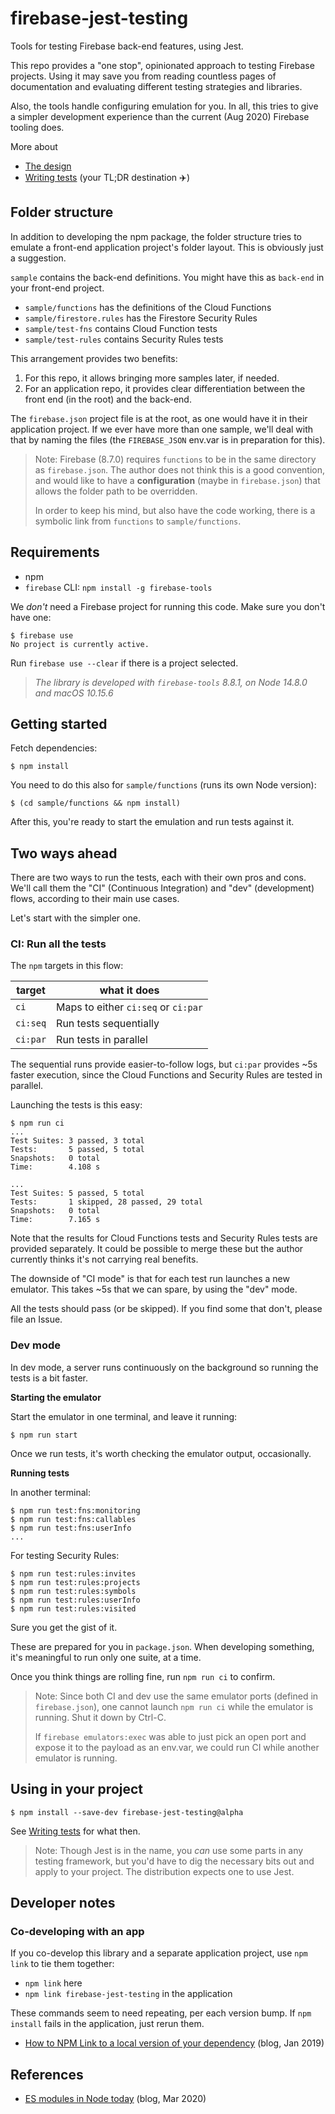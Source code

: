 # firebase-jest-testing

Tools for testing Firebase back-end features, using Jest.

This repo provides a "one stop", opinionated approach to testing Firebase projects. Using it may save you from reading countless pages of documentation and evaluating different testing strategies and libraries.

Also, the tools handle configuring emulation for you. In all, this tries to give a simpler development experience than the current (Aug 2020) Firebase tooling does.

More about

- [The design](DESIGN.md)
- [Writing tests](Writing%20tests.md) (your TL;DR destination ✈️)


## Folder structure

In addition to developing the npm package, the folder structure tries to emulate a front-end application project's folder layout. This is obviously just a suggestion.

`sample` contains the back-end definitions. You might have this as `back-end` in your front-end project.

- `sample/functions` has the definitions of the Cloud Functions
- `sample/firestore.rules` has the Firestore Security Rules
- `sample/test-fns` contains Cloud Function tests
- `sample/test-rules` contains Security Rules tests


This arrangement provides two benefits:

1. For this repo, it allows bringing more samples later, if needed.
2. For an application repo, it provides clear differentiation between the front end (in the root) and the back-end.

The `firebase.json` project file is at the root, as one would have it in their application project. If we ever have more than one sample, we'll deal with that by naming the files (the `FIREBASE_JSON` env.var is in preparation for this).

>Note: Firebase (8.7.0) requires `functions` to be in the same directory as `firebase.json`. The author does not think this is a good convention, and would like to have a **configuration** (maybe in `firebase.json`) that allows the folder path to be overridden.
>
>In order to keep his mind, but also have the code working, there is a symbolic link from `functions` to `sample/functions`.


## Requirements

- npm
- `firebase` CLI:
   `npm install -g firebase-tools`

<!-- tbd. is this strictly necessary?
Set up the Firestore emulator:

```
$ firebase setup:emulators:firestore
```
-->

We *don't* need a Firebase project for running this code. Make sure you don't have one:

```
$ firebase use
No project is currently active.
```

Run `firebase use --clear` if there is a project selected.

>*The library is developed with `firebase-tools` 8.8.1, on Node 14.8.0 and macOS 10.15.6*


## Getting started

Fetch dependencies:

```
$ npm install
```

You need to do this also for `sample/functions` (runs its own Node version):

```
$ (cd sample/functions && npm install)
```

After this, you're ready to start the emulation and run tests against it.


## Two ways ahead

There are two ways to run the tests, each with their own pros and cons. We'll call them the "CI" (Continuous Integration) and "dev" (development) flows, according to their main use cases.

Let's start with the simpler one.


### CI: Run all the tests

The `npm` targets in this flow:

|target|what it does|
|---|---|
|`ci`|Maps to either `ci:seq` or `ci:par`|
|`ci:seq`|Run tests sequentially|
|`ci:par`|Run tests in parallel|

The sequential runs provide easier-to-follow logs, but `ci:par` provides ~5s faster execution, since the Cloud Functions and Security Rules are tested in parallel.

Launching the tests is this easy:

```
$ npm run ci
...
Test Suites: 3 passed, 3 total
Tests:       5 passed, 5 total
Snapshots:   0 total
Time:        4.108 s

...
Test Suites: 5 passed, 5 total
Tests:       1 skipped, 28 passed, 29 total
Snapshots:   0 total
Time:        7.165 s
```

Note that the results for Cloud Functions tests and Security Rules tests are provided separately. It could be possible to merge these but the author currently thinks it's not carrying real benefits.

The downside of "CI mode" is that for each test run launches a new emulator. This takes ~5s that we can spare, by using the "dev" mode.

All the tests should pass (or be skipped). If you find some that don't, please file an Issue.


### Dev mode

In dev mode, a server runs continuously on the background so running the tests is a bit faster.

**Starting the emulator**

Start the emulator in one terminal, and leave it running:

```
$ npm run start
```

Once we run tests, it's worth checking the emulator output, occasionally.

**Running tests**

In another terminal:

```
$ npm run test:fns:monitoring
$ npm run test:fns:callables
$ npm run test:fns:userInfo
...
```

For testing Security Rules:

```
$ npm run test:rules:invites
$ npm run test:rules:projects
$ npm run test:rules:symbols
$ npm run test:rules:userInfo
$ npm run test:rules:visited
```

Sure you get the gist of it.

These are prepared for you in `package.json`. When developing something, it's meaningful to run only one suite, at a time.

Once you think things are rolling fine, run `npm run ci` to confirm.

>Note: Since both CI and dev use the same emulator ports (defined in `firebase.json`), one cannot launch `npm run ci` while the emulator is running. Shut it down by Ctrl-C.
>
>If `firebase emulators:exec` was able to just pick an open port and expose it to the payload as an env.var, we could run CI while another emulator is running.


## Using in your project

```
$ npm install --save-dev firebase-jest-testing@alpha
```

See [Writing tests](Writing%20tests.md) for what then.

>Note: Though Jest is in the name, you *can* use some parts in any testing framework, but you'd have to dig the necessary bits out and apply to your project. The distribution expects one to use Jest.

## Developer notes

### Co-developing with an app

If you co-develop this library and a separate application project, use `npm link` to tie them together:

- `npm link` here
- `npm link firebase-jest-testing` in the application

These commands seem to need repeating, per each version bump. If `npm install` fails in the application, just rerun them.

- [How to NPM Link to a local version of your dependency](https://medium.com/@AidThompsin/how-to-npm-link-to-a-local-version-of-your-dependency-84e82126667a) (blog, Jan 2019)


## References

- [ES modules in Node today](https://blog.logrocket.com/es-modules-in-node-today/) (blog, Mar 2020)

